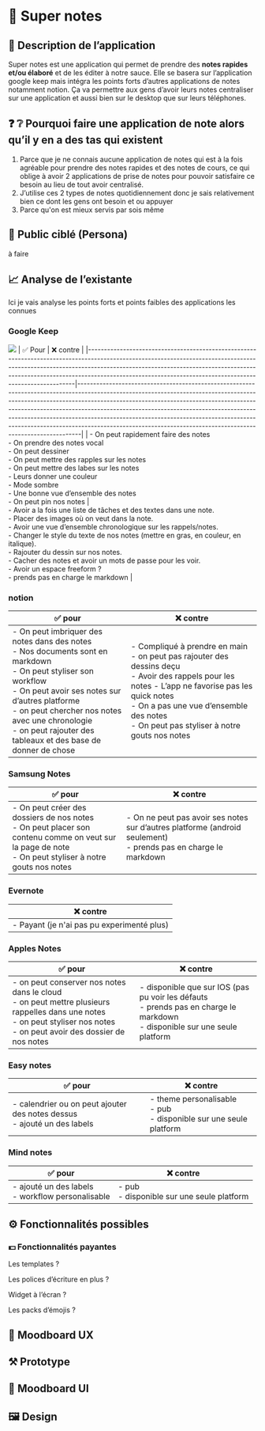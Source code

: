 # 📝 Super notes 

## 💬 Description de l’application

Super notes est une application qui permet de prendre des **notes rapides et/ou élaboré** et de les éditer à notre sauce. Elle se basera sur l’application google keep mais intégra les points forts d’autres applications de notes notamment notion. Ça va permettre aux gens d’avoir leurs notes centraliser sur une application et aussi bien sur le desktop que sur leurs téléphones.

## ❓ ❔ Pourquoi faire une application de note alors qu’il y en a des tas qui existent

1. Parce que je ne connais aucune application de notes qui est à la fois agréable pour prendre des notes rapides et des notes de cours, ce qui oblige à avoir 2 applications de prise de notes pour pouvoir satisfaire ce besoin au lieu de tout avoir centralisé.
2. J’utilise ces 2 types de notes quotidiennement donc je sais relativement bien ce dont les gens ont besoin et ou appuyer
3. Parce qu'on est mieux servis par sois même

## 👩 Public ciblé (Persona)

à faire

## 📈 Analyse de l’existante

Ici je vais analyse les points forts et points faibles des applications les connues

### Google Keep
![](https://lh3.googleusercontent.com/vuNDWTTWtXlcsP9BVb5q3GQ3d2sCML4t2CtxaJ9WJH9jkLjOxRmyPvPUa41W7xuCTtdW9Hik2BGjUmFNJ8O8v1Vm-l4XPk9hDUT64_PRlZoxi-513zohIiX16-h4fYNp6YY9WnhCKKETUzkPzi6cAee1BwBayEew3dTj5cc3C3lxt02NSw8BInPW08ZSbujq2DQkLsBjXQ64I0CEynd7MN9nd5G82RDSJuMWH3KODnCpaKGO7w5jPAKWmeTohk2n8KtfPvMOBfUP3WIO6Eu7-AtXVEiDBu8GJ9TzzkfqGXfVFHoHAj5vhyYuXR59Jas1VtXJJC35gCZLPUxv82jAQri5bEfdthYJAazid43kIXRsolLHqzO_gXHNgKD6AZxHO34ABbByuIh4D8zgu2G_1akaXkQuuELoYUfgE4S7bdudIfygs_cNQUiFyuJzwLSWsCIfPr9j6_Ta06nzew4ps6Mz5CyCpPKQA-j9kZKpBX-WrYiSpmc9ku4ifUgJK4lgj8MjtACxuxvN3TrA-ZjvJvBok9L5I0K3I34XRqQ1rz03Feky84oqH9RmxcHde0CUOYgU6J4jz-POQzA5YdyHZBYzQ58lTR6L65kgKY_m8P0M-rMV7zUPpneMETWRRwA4bUq2qPYSjaCWTQ7wELPZGtrIytHwOLPRfB0Fu5il6oDqyR2zh-bxX7RypsB5nqCUpva8kZrtHEscahYk2h_-hUHKoiLzuEsDW2kHkWxp_HxkbTwe9mxxXM3pFlz48mpFYTInNL3ljM0BQAu-21shZK6ppIhFKnGsgzbP_2G0xzOGvaTCe7_ubMdsu7THtyL7xLnBVzm--_QEDY9n49RuXpBjN9SfYZ4iAz5wdUrb3QaXxu_OabB5qHC-45OC21zJnXj9SS0gbesH6ZQVjC2ONnLIeacogUb5F7xkDRk7ETVUvDO1ASTdrr8ryU4rh_LXyZlZQXaDuoCHS31eb-b4TvKTJB4Efp4Vvca_9CDF8FhyxRBqsuLx0A=w744-h1612-no?authuser=0)
| ✅ Pour                                                                                                                                                                                                                                                                                                             | ❌ contre                                                                                                                                                                                                                                                                                                                                                                                                                                                                            |
|--------------------------------------------------------------------------------------------------------------------------------------------------------------------------------------------------------------------------------------------------------------------------------------------------------------------|-------------------------------------------------------------------------------------------------------------------------------------------------------------------------------------------------------------------------------------------------------------------------------------------------------------------------------------------------------------------------------------------------------------------------------------------------------------------------------------|
| - On peut rapidement faire des notes </br>- On prendre des notes vocal </br>- On peut dessiner  </br>- On peut mettre des rapples sur les notes</br>- On peut mettre des labes sur les notes</br>- Leurs donner une couleur</br>- Mode sombre</br>- Une bonne vue d’ensemble des notes</br>- On peut pin nos notes | </br> - Avoir a la fois une liste de tâches et des textes dans une note. </br> - Placer des images où on veut dans la note. </br> - Avoir une vue d’ensemble chronologique sur les rappels/notes. </br> - Changer le style du texte de nos notes (mettre en gras, en couleur, en italique). </br> - Rajouter du dessin sur nos notes. </br> - Cacher des notes et avoir un mots de passe pour les voir. </br> - Avoir un espace freeform ? </br> - prends pas en charge le markdown |

### notion

| ✅ pour                                                                                                                                                                                                                                                                                                        | ❌ contre                                                                                                                                                                                                                                                        |
|---------------------------------------------------------------------------------------------------------------------------------------------------------------------------------------------------------------------------------------------------------------------------------------------------------------|-----------------------------------------------------------------------------------------------------------------------------------------------------------------------------------------------------------------------------------------------------------------|
| - On peut imbriquer des notes dans des notes </br> - Nos documents sont en markdown </br> - On peut styliser son workflow </br> - On peut avoir ses notes sur d’autres platforme </br> - on peut chercher nos notes avec une chronologie </br> - on peut rajouter des tableaux et des base de donner de chose | - Compliqué à prendre en main </br> - on peut pas rajouter des dessins deçu </br> - Avoir des rappels pour les notes  - L’app ne favorise pas les quick notes </br> - On a pas une vue d’ensemble des notes </br> - On peut pas styliser à notre gouts nos notes |

### Samsung Notes

| ✅ pour                                                                                                                                                        | ❌ contre                                                                                                            |
|---------------------------------------------------------------------------------------------------------------------------------------------------------------|---------------------------------------------------------------------------------------------------------------------|
| - On peut créer des dossiers de nos notes</br> - On peut placer son contenu comme on veut sur la page de note</br> - On peut styliser à notre gouts nos notes | - On ne peut pas avoir ses notes sur d’autres platforme (android seulement)</br> - prends pas en charge le markdown |

### Evernote

| ❌ contre                                   |
|--------------------------------------------|
| - Payant (je n'ai pas pu experimenté plus) |

### Apples Notes

| ✅ pour                                                                                                                                                                               | ❌ contre                                                                                                                           |
|--------------------------------------------------------------------------------------------------------------------------------------------------------------------------------------|------------------------------------------------------------------------------------------------------------------------------------|
| - on peut conserver nos notes dans le cloud</br> - on peut mettre plusieurs rappelles dans une notes</br> - on peut styliser nos notes</br> - on peut avoir des dossier de nos notes | - disponible que sur IOS (pas pu voir les défauts</br> - prends pas en charge le markdown</br> - disponible sur une seule platform |

### Easy notes

| ✅ pour                                                                        | ❌ contre                                                                    |
|-------------------------------------------------------------------------------|-----------------------------------------------------------------------------|
| - calendrier ou on peut ajouter des notes dessus </br> - ajouté un des labels | - theme personalisable </br> - pub </br>- disponible sur une seule platform |

 

### Mind notes

| ✅ pour                                               | ❌ contre                                      |
|------------------------------------------------------|-----------------------------------------------|
| - ajouté un des labels</br>- workflow personalisable | - pub</br>- disponible sur une seule platform |

## ⚙️ Fonctionnalités possibles

### 💵 Fonctionnalités payantes

Les templates ?

Les polices d’écriture en plus ? 

Widget à l’écran ?

Les packs d’émojis ?

## 🔬 Moodboard UX

## ⚒️ Prototype

## 🎨 Moodboard UI

## 🖼️ Design